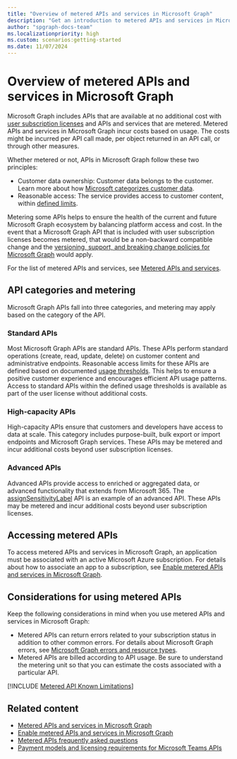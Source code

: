 ```yaml
---
title: "Overview of metered APIs and services in Microsoft Graph"
description: "Get an introduction to metered APIs and services in Microsoft Graph."
author: "spgraph-docs-team"
ms.localizationpriority: high
ms.custom: scenarios:getting-started
ms.date: 11/07/2024
---
```


# Overview of metered APIs and services in Microsoft Graph

Microsoft Graph includes APIs that are available at no additional cost with [user subscription licenses](/microsoft-365/enterprise/subscriptions-licenses-accounts-and-tenants-for-microsoft-cloud-offerings) and APIs and services that are metered. Metered APIs and services in Microsoft Graph incur costs based on usage. The costs might be incurred per API call made, per object returned in an API call, or through other measures.

Whether metered or not, APIs in Microsoft Graph follow these two principles:
- Customer data ownership: Customer data belongs to the customer. Learn more about how [Microsoft categorizes customer data](https://www.microsoft.com/trust-center/privacy/customer-data-definitions).
- Reasonable access: The service provides access to customer content, within [defined limits](throttling-limits.md).

Metering some APIs helps to ensure the health of the current and future Microsoft Graph ecosystem by balancing platform access and cost. In the event that a Microsoft Graph API that is included with user subscription licenses becomes metered, that would be a non-backward compatible change and the [versioning, support, and breaking change policies for Microsoft Graph](versioning-and-support.md) would apply.

For the list of metered APIs and services, see [Metered APIs and services](/graph/metered-api-list).

## API categories and metering
Microsoft Graph APIs fall into three categories, and metering may apply based on the category of the API.

### Standard APIs
Most Microsoft Graph APIs are standard APIs. These APIs perform standard operations (create, read, update, delete) on customer content and administrative endpoints. Reasonable access limits for these APIs are defined based on documented [usage thresholds](throttling-limits.md). This helps to ensure a positive customer experience and encourages efficient API usage patterns. Access to standard APIs within the defined usage thresholds is available as part of the user license without additional costs.

### High-capacity APIs
High-capacity APIs ensure that customers and developers have access to data at scale. This category includes purpose-built, bulk export or import endpoints and Microsoft Graph services. These APIs may be metered and incur additional costs beyond user subscription licenses.

### Advanced APIs
Advanced APIs provide access to enriched or aggregated data, or advanced functionality that extends from Microsoft 365. The [assignSensitivityLabel](/graph/api/driveitem-assignsensitivitylabel) API is an example of an advanced API. These APIs may be metered and incur additional costs beyond user subscription licenses.

## Accessing metered APIs
To access metered APIs and services in Microsoft Graph, an application must be associated with an active Microsoft Azure subscription. For details about how to associate an app to a subscription, see [Enable metered APIs and services in Microsoft Graph](/graph/metered-api-setup).

## Considerations for using metered APIs

Keep the following considerations in mind when you use metered APIs and services in Microsoft Graph:

- Metered APIs can return errors related to your subscription status in addition to other common errors. For details about Microsoft Graph errors, see [Microsoft Graph errors and resource types](errors.md).
- Metered APIs are billed according to API usage. Be sure to understand the metering unit so that you can estimate the costs associated with a particular API.

[!INCLUDE [Metered API Known Limitations](includes/metered-api-known-limitations.md)]

## Related content

- [Metered APIs and services in Microsoft Graph](/graph/metered-api-list)
- [Enable metered APIs and services in Microsoft Graph](/graph/metered-api-setup)
- [Metered APIs frequently asked questions](/graph/metered-api-faq)
- [Payment models and licensing requirements for Microsoft Teams APIs](teams-licenses.md)

